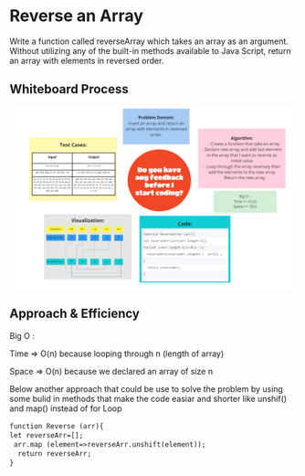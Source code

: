 # Reverse an Array
<!-- Description of the challenge -->
Write a function called reverseArray which takes an array as an argument. Without utilizing any of the built-in methods available to Java Script, return an array with elements in reversed order.

## Whiteboard Process

![](./array-reverse.png)
<!-- Embedded whiteboard image -->

## Approach & Efficiency
<!-- What approach did you take? Discuss Why. What is the Big O space/time for this approach? -->
Big O :

Time => O(n) because looping through n (length of array)

Space => O(n) because we declared an array of size n


 Below another approach that could be use to solve the problem  by using some bulid in methods that make the code easiar and shorter like unshif() and map() instead of for Loop

```
function Reverse (arr){
let reverseArr=[];
 arr.map (element=>reverseArr.unshift(element));
  return reverseArr;
}
```

